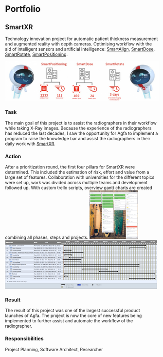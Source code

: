 # Portfolio

## SmartXR
Technology innovation project for automatic patient thickness measurement and augmented reality with depth cameras. Optimising workflow with the aid of intelligent sensors and artificial intelligence: [SmartAlign](https://www.youtube.com/watch?v=9JK6VvTmHKw&list=PLZUHziR7BH05hZpypM6EbExV5jlN15Dge&index=3&ab_channel=AgfaRadiologySolutions), [SmartDose](https://www.youtube.com/watch?v=hFiWwWdyD-8&list=PLZUHziR7BH05hZpypM6EbExV5jlN15Dge&index=4&ab_channel=AgfaRadiologySolutions), [SmartRotate](https://www.youtube.com/watch?v=qIXslnTsih4&list=PLZUHziR7BH05hZpypM6EbExV5jlN15Dge&index=5&ab_channel=AgfaRadiologySolutions), [SmartPositioning](https://www.youtube.com/watch?v=CkWlYKfAxLE&list=PLZUHziR7BH05hZpypM6EbExV5jlN15Dge&ab_channel=AgfaRadiologySolutions). 

![](images/smartxr.jpg)
 
### Task
The main goal of this project is to assist the radiographers in their workflow while taking X-Ray images. Because the experience of the radiographers has reduced the last decades, I saw the opportunity for Agfa to implement a program to raise the knowledge bar and assist the radiographers in their daily work with [SmartXR](https://medimg.agfa.com/main/direct-radiography/smartxr/).

### Action
After a prioritization round, the first four pillars for SmartXR were determined. This included the estimation of risk, effort and value from a large set of features. Collaboration with universities for the different topics were set up, work was divided across multiple teams and development followed up. With custom trello scripts, overview gantt charts are created combining all phases, steps and projects.
![](images/trello.png)![](images/taskjuggler.png)
   

### Result
The result of this project was one of the largest successful product launches of Agfa. The project is now the core of new features being implemented to further assist and automate the workflow of the radiographer. 

### Responsibilities
Project Planning, Software Architect, Researcher

